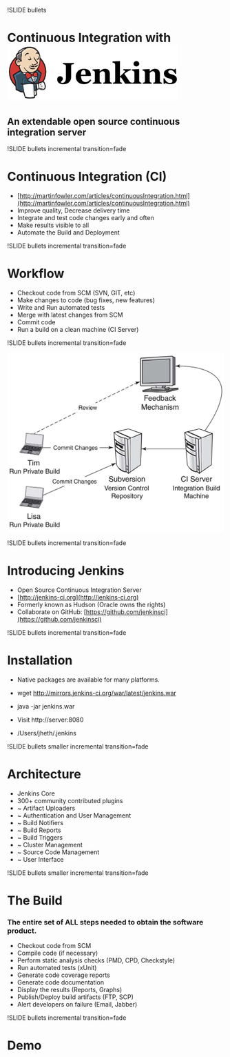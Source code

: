 !SLIDE bullets

# Continuous Integration with ![jenkins](../images/jenkins_logo.png) #

## An extendable open source continuous integration server ##

!SLIDE bullets incremental transition=fade

# Continuous Integration (CI) #

* [http://martinfowler.com/articles/continuousIntegration.html](http://martinfowler.com/articles/continuousIntegration.html)
* Improve quality, Decrease delivery time
* Integrate and test code changes early and often
* Make results visible to all
* Automate the Build and Deployment

!SLIDE bullets incremental transition=fade

# Workflow #

* Checkout code from SCM (SVN, GIT, etc)
* Make changes to code (bug fixes, new features)
* Write and Run automated tests
* Merge with latest changes from SCM
* Commit code
* Run a build on a clean machine (CI Server)

!SLIDE bullets incremental transition=fade

![Diagram](../images/ci.jpg)

!SLIDE bullets incremental transition=fade

# Introducing Jenkins #

* Open Source Continuous Integration Server
* [http://jenkins-ci.org](http://jenkins-ci.org)
* Formerly known as Hudson (Oracle owns the rights) 
* Collaborate on GitHub: [https://github.com/jenkinsci](https://github.com/jenkinsci)

!SLIDE bullets incremental transition=fade

# Installation #

* Native packages are available for many platforms.

* wget http://mirrors.jenkins-ci.org/war/latest/jenkins.war
* java -jar jenkins.war
* Visit http://server:8080
* /Users/jheth/.jenkins

!SLIDE bullets smaller incremental transition=fade

# Architecture #

* Jenkins Core
* 300+ community contributed plugins
* ~  Artifact Uploaders
* ~  Authentication and User Management
* ~  Build Notifiers
* ~  Build Reports
* ~  Build Triggers
* ~  Cluster Management
* ~  Source Code Management
* ~  User Interface

!SLIDE bullets smaller incremental transition=fade

# The Build #

### The entire set of ALL steps needed to obtain the software product. ###

* Checkout code from SCM
* Compile code (if necessary)
* Perform static analysis checks (PMD, CPD, Checkstyle)
* Run automated tests (xUnit)
* Generate code coverage reports
* Generate code documentation
* Display the results (Reports, Graphs)
* Publish/Deploy build artifacts (FTP, SCP)
* Alert developers on failure (Email, Jabber)

!SLIDE bullets incremental transition=fade

# Demo #

